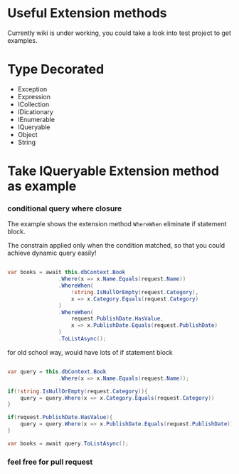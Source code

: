 # Useful Extension methods

Currently  wiki is under working, you could take a look into test project to get examples.

# Type Decorated

* Exception
* Expression
* ICollection
* IDicationary
* IEnumerable
* IQueryable
* Object
* String

# Take IQueryable Extension method as example


### conditional query where closure


The example shows the extension method `WhereWhen` eliminate if statement block.

The constrain applied only when the condition matched, so that you could achieve dynamic query easily!

```csharp

var books = await this.dbContext.Book
                .Where(x => x.Name.Equals(request.Name))
                .WhereWhen(
                    !string.IsNullOrEmpty(request.Category),
                    x => x.Category.Equals(request.Category)
                )
                .WhereWhen(
                    request.PublishDate.HasValue,
                    x => x.PublishDate.Equals(request.PublishDate)
                )
                .ToListAsync();

```


for old school way, would have lots of if statement block

```csharp

var query = this.dbContext.Book
                .Where(x => x.Name.Equals(request.Name));

if(!string.IsNullOrEmpty(request.Category)){
    query = query.Where(x => x.Category.Equals(request.Category))
}

if(request.PublishDate.HasValue){
    query = query.Where(x => x.PublishDate.Equals(request.PublishDate))
}

var books = await query.ToListAsync();


```


### feel free for pull request

